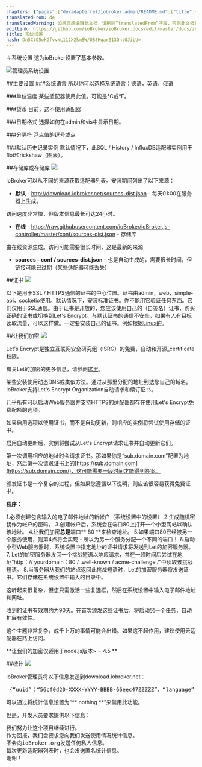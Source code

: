 ```yaml
---
chapters: {"pages":{"de/adapterref/iobroker.admin/README.md":{"title":{"de":"no title"},"content":"de/adapterref/iobroker.admin/README.md"},"de/adapterref/iobroker.admin/admin/tab-adapters.md":{"title":{"de":"Der Reiter Adapter"},"content":"de/adapterref/iobroker.admin/admin/tab-adapters.md"},"de/adapterref/iobroker.admin/admin/tab-instances.md":{"title":{"de":"Der Reiter Instanzen"},"content":"de/adapterref/iobroker.admin/admin/tab-instances.md"},"de/adapterref/iobroker.admin/admin/tab-objects.md":{"title":{"de":"Der Reiter Objekte"},"content":"de/adapterref/iobroker.admin/admin/tab-objects.md"},"de/adapterref/iobroker.admin/admin/tab-states.md":{"title":{"de":"Der Reiter Zustände"},"content":"de/adapterref/iobroker.admin/admin/tab-states.md"},"de/adapterref/iobroker.admin/admin/tab-groups.md":{"title":{"de":"Der Reiter Gruppen"},"content":"de/adapterref/iobroker.admin/admin/tab-groups.md"},"de/adapterref/iobroker.admin/admin/tab-users.md":{"title":{"de":"Der Reiter Benutzer"},"content":"de/adapterref/iobroker.admin/admin/tab-users.md"},"de/adapterref/iobroker.admin/admin/tab-events.md":{"title":{"de":"Der Reiter Ereignisse"},"content":"de/adapterref/iobroker.admin/admin/tab-events.md"},"de/adapterref/iobroker.admin/admin/tab-hosts.md":{"title":{"de":"Der Reiter Hosts"},"content":"de/adapterref/iobroker.admin/admin/tab-hosts.md"},"de/adapterref/iobroker.admin/admin/tab-enums.md":{"title":{"de":"Der Reiter Aufzählungen"},"content":"de/adapterref/iobroker.admin/admin/tab-enums.md"},"de/adapterref/iobroker.admin/admin/tab-log.md":{"title":{"de":"Der Reiter Log"},"content":"de/adapterref/iobroker.admin/admin/tab-log.md"},"de/adapterref/iobroker.admin/admin/tab-system.md":{"title":{"de":"Die Systemeinstellungen"},"content":"de/adapterref/iobroker.admin/admin/tab-system.md"}}}
translatedFrom: de
translatedWarning: 如果您想编辑此文档，请删除“translatedFrom”字段，否则此文档将再次自动翻译
editLink: https://github.com/ioBroker/ioBroker.docs/edit/master/docs/zh-cn/adapterref/iobroker.admin/admin/tab-system.md
title: 系统设置
hash: Dn5CtO5okGfvvxL112X2km8W/OB3HqarZ13QntOJiLU=
---
```

＃系统设置
这为ioBroker设置了基本参数。

![管理员系统设置](../../../../de/adapterref/iobroker.admin/admin/img/tab-system_Systemeinstellungen.jpg)

##主要设置
###系统语言
所以你可以选择系统语言：德语，英语，俄语

###单位温度
某些适配器使用此值。可能是°C或°F。

###货币
目前，这不使用适配器

###日期格式
选择如何在admin和vis中显示日期。

###分隔符
浮点值的逗号或点

###默认历史记录实例
默认情况下，此SQL / History / InfluxDB适配器实例用于flot和rickshaw（图表）。

##存储库或存储库
![](../../../../de/adapterref/iobroker.admin/admin/img/tab-system_Verwahrungsorte2.jpg)

ioBroker可以从不同的来源获取适配器列表。安装期间列出了以下来源：

* **默认**  -  http://download.iobroker.net/sources-dist.json  - 每天01:00在服务器上生成。

访问速度非常快，但版本信息最长可达24小时。

* **在线**  -  https://raw.githubusercontent.com/ioBroker/ioBroker.js-controller/master/conf/sources-dist.json  - 存储库

由在线资源生成。访问可能需要很长时间，这是最新的来源

* **sources - conf / sources-dist.json** - 也是自动生成的，需要很长时间，但链接可能已过期（某些适配器可能丢失）

##证书
![](../../../../de/adapterref/iobroker.admin/admin/img/tab-system_2017-01-19-09_33_54-ioBroker.jpg)

以下是用于SSL / HTTPS通信的证书的中心位置。证书由admin，web，simple-api，socketio使用。默认情况下，安装标准证书。你不能用它验证任何东西。它们仅用于SSL通信。由于证书是开放的，您应该使用自己的（自签名）证书，购买正确的证书或切换到Let's Encrypt。与默认证书的通信不安全，如果有人有目标读取流量，可以这样做。一定要安装自己的证书。例如根据[Linux的](http://guides.intertech.de/ssl_certificate_self.html)。

##让我们加密
![](../../../../de/adapterref/iobroker.admin/admin/img/tab-system_2017-01-19-09_40_07-ioBroker.jpg)

Let's Encrypt是独立互联网安全研究组（ISRG）的免费，自动和开源_certificate权限。

有关Let的加密的更多信息，请参阅[这里](https://letsencrypt.org/)。

某些安装使用动态DNS或类似方法。通过从那里分配的地址到达您自己的域名。 IoBroker支持Let's Encrypt Organization自动请求和续订证书。

几乎所有可以启动Web服务器并支持HTTPS的适配器都存在使用Let's Encrypt免费配额的选项。

如果启用选项以使用证书，而不是自动更新，则相应的实例将尝试使用存储的证书。

启用自动更新后，实例将尝试从Let's Encrypt请求证书并自动更新它们。

第一次调用相应的地址时会请求证书。那如果你是“sub.domain.com”配置为地址，然后第一次请求证书上的[https://sub.domain.com](https://sub.domain.com/)，这可能需要一段时间才能得到答案。

颁发证书是一个复杂的过程，但如果您遵循以下说明，则应该很容易获得免费证书。

**程序：**

1.必须创建包含输入的电子邮件地址的新帐户（系统设置中的设置）
2.生成随机密钥作为帐户的密码。
3.创建帐户后，系统会在端口80上打开一个小型网站以确认该地址。
4.让我们加密**总是**端口** 80 **来检查地址。
5.如果端口80已经被另一个服务使用，则第4点将会实现 - 所以为另一个服务分配一个不同的端口！
6.启动小型Web服务器时，系统设置中指定地址的证书请求将发送到Let的加密服务器。
7. Let的加密服务器发回一个挑战短语以响应请求，并在一段时间后尝试在地址“http：// yourdomain：80 / .well-known / acme-challenge /”中读取该挑战短语。
8.当服务器从我们的站点返回此挑战短语时，Let的加密服务器将发送证书。它们存储在系统设置中输入的目录中。

这听起来很复杂，但您只需激活一些复选框，然后在系统设置中输入电子邮件地址和网址。

收到的证书有效期约为90天。在首次颁发这些证书后，将启动另一个任务，自动扩展有效性。

这个主题非常复杂，成千上万的事情可能会出错。如果这不起作用，建议使用云适配器在路上访问。

**让我们的加密仅适用于node.js版本> = 4.5 **

##统计
![](../../../../de/adapterref/iobroker.admin/admin/img/tab-system_2017-01-19-09_48_46-ioBroker.jpg)

ioBroker管理员将以下信息发送到download.iobroker.net：

<pre> {“uuid”：“56cf0d20-XXXX-YYYY-BBBB-66eec47ZZZZZ”，“language”：“de”，“hosts”：[{“version”：“0.15.1”，“platform”：“Javascript / Node。 js“，”type“：”win32“}]，”adapters“：{”admin“：{”version“：”1.0.2“，”platform“：”Javascript / Node.js“}，”hm-rpc “：{”version“：”1.1.2“，”platform“：”Javascript / Node.js“}}} </pre>

可以通过将统计信息设置为“** nothing **”来禁用此功能。

但是，开发人员要求提供以下信息：

<pre>我们努力让这个项目继续进行。
作为回报，我们会要求您向我们发送使用情况统计信息。
不会向ioBroker.org发送任何私人信息。
每次更新适配器列表时，也会发送匿名统计信息。
谢谢！ </pre>
